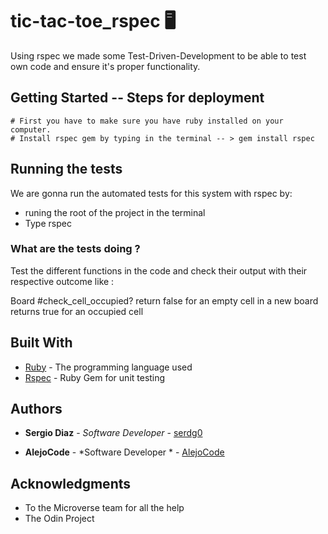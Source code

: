 
  # 
    
# tic-tac-toe_rspec :desktop_computer:

Using rspec we made some Test-Driven-Development to be able to test own code and ensure it's proper functionality.
  
## Getting Started -- Steps for deployment 

    # First you have to make sure you have ruby installed on your computer.
    # Install rspec gem by typing in the terminal -- > gem install rspec

## Running the tests

We are gonna run the automated tests for this system with rspec by:

* runing the root of the project in the terminal 
* Type rspec 

### What are the tests doing ?

Test the different functions in the code and check their output with their respective outcome like :

Board
  #check_cell_occupied?
    return false for an empty cell in a new board
    returns true for an occupied cell


## Built With

* [Ruby](https://www.ruby-lang.org) - The programming language used
* [Rspec](https://rspec.info/) - Ruby Gem for unit testing



## Authors

* **Sergio Diaz** - *Software Developer* - [serdg0](https://github.com/serdg0)

* **AlejoCode** - *Software Developer * - [AlejoCode](https://github.com/AlejoCode)


## Acknowledgments

* To the Microverse team for all the help
* The Odin Project
